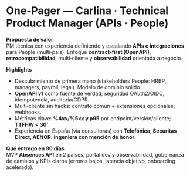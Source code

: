 # One‑Pager — Carlina · Technical Product Manager (APIs · People)

**Propuesta de valor**  
PM técnica con experiencia definiendo y escalando **APIs e integraciones** para People (multi‑país). Enfoque **contract‑first (OpenAPI)**, **retrocompatibilidad**, multi‑cliente y **observabilidad** orientada a negocio.

**Highlights**
- Descubrimiento de primera mano (stakeholders People: HRBP, managers, payroll, legal). Modelo de dominio sólido.
- **OpenAPI v1** como fuente de verdad; seguridad OAuth2/OIDC, idempotencia, auditoría/GDPR.
- Multi‑cliente sin hacks: contrato común + extensiones opcionales; webhooks.
- Métricas clave: **%4xx/%5xx y p95** por endpoint/versión/cliente; **TTFHW < 30’**.
- Experiencia en España (vía consultoras) con **Telefónica, Securitas Direct, AENOR**. **Ingeniera con mención de honor**.

**Qué entrego en 90 días**  
MVP **Absences API** en 2 países, portal dev y observabilidad, gobernanza de cambios y KPIs claros (errores bajos, latencia objetivo, onboarding acelerado).
